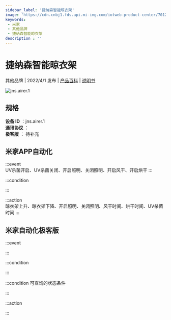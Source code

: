 ```yaml
---
sidebar_label: '捷纳森智能晾衣架'
image: 'https://cdn.cnbj1.fds.api.mi-img.com/iotweb-product-center/7012f54ca2524d3be6d775ab788be90e_1646903456098.png?GalaxyAccessKeyId=AKVGLQWBOVIRQ3XLEW&Expires=9223372036854775807&Signature=2csWBvaBb7AD0j7xl0xOBLh+jTs='
keywords: 
 - 米家
 - 其他品牌
 - 捷纳森智能晾衣架
description : ''
---
```

# 捷纳森智能晾衣架

其他品牌 | 2022/4/1 发布 | [产品百科](https://home.mi.com/webapp/content/baike/product/index.html?model=jns.airer.1/) | [说明书](https://home.mi.com/views/introduction.html?model=jns.airer.1&region=cn)

![jns.airer.1](https://cdn.cnbj1.fds.api.mi-img.com/iotweb-product-center/7012f54ca2524d3be6d775ab788be90e_1646903456098.png?GalaxyAccessKeyId=AKVGLQWBOVIRQ3XLEW&Expires=9223372036854775807&Signature=2csWBvaBb7AD0j7xl0xOBLh+jTs=)

## 规格  
> 
**设备 ID** ：jns.airer.1  
**通讯协议** ：  
**极客版**  ： 待补充 


## 米家APP自动化  

:::event  
UV杀菌开启、UV杀菌关闭、开启照明、关闭照明、开启风干、开启烘干
:::

:::condition  

:::

:::action   
晾衣架上升、晾衣架下降、开启照明、关闭照明、风干时间、烘干时间、UV杀菌时间
:::

## 米家自动化极客版  

:::event  

:::

:::condition  

:::

:::condition 可查询的状态条件  

:::

:::action  

:::

        
